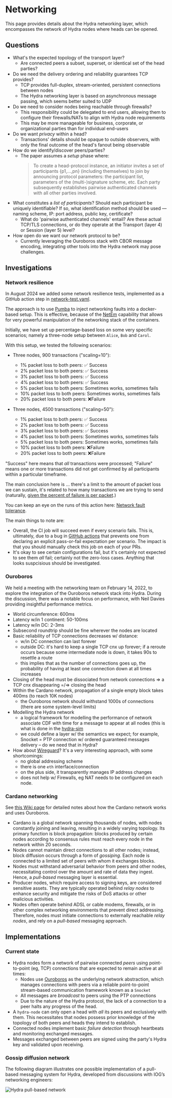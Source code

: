 # Networking

This page provides details about the Hydra networking layer, which encompasses
the network of Hydra nodes where heads can be opened.

## Questions

- What's the expected topology of the transport layer?
  - Are connected peers a subset, superset, or identical set of the head parties?
- Do we need the delivery ordering and reliability guarantees TCP provides?
  - TCP provides full-duplex, stream-oriented, persistent connections between nodes
  - The Hydra networking layer is based on asynchronous message passing, which seems better suited to UDP
- Do we need to consider nodes being reachable through firewalls?
  - This responsibility could be delegated to end users, allowing them to configure their firewalls/NATs to align with Hydra node requirements
  - This may be more manageable for business, corporate, or organizational parties than for individual end-users
- Do we want _privacy_ within a head?
  - Transactions' details should be opaque to outside observers, with only the final outcome of the head's fanout being observable
- How do we identify/discover peers/parties?
  - The paper assumes a _setup_ phase where:
    > To create a head-protocol instance, an initiator invites a set of participants \{p1,...,pn\} (including themselves) to join by announcing protocol parameters: the participant list, parameters of the (multi-)signature scheme, etc.
    > Each party subsequently establishes pairwise authenticated channels with all other parties involved.
- What constitutes a _list of participants_? Should each participant be uniquely identifiable? If so, what identification method should be used — naming scheme, IP: port address, public key, certificate?
  - What do 'pairwise authenticated channels' entail? Are these actual TCP/TLS connections, or do they operate at the Transport (layer 4) or Session (layer 5) level?
- How open do we want our network protocol to be?
  - Currently leveraging the Ouroboros stack with CBOR message encoding, integrating other tools into the Hydra network may pose challenges.

## Investigations

### Network resilience

In August 2024 we added some network resilience tests, implemented as a GitHub
action step in [network-test.yaml](https://github.com/cardano-scaling/hydra/blob/master/.github/workflows/network-test.yaml).

The approach is to use [Pumba](https://github.com/alexei-led/pumba) to inject
networking faults into a docker-based setup. This is effective, because of the
[NetEm](https://srtlab.github.io/srt-cookbook/how-to-articles/using-netem-to-emulate-networks.html)
capability that allows for very powerful manipulation of the networking stack
of the containers.

Initially, we have set up percentage-based loss on some very specific
scenarios; namely a three-node setup between `Alice`, `Bob` and `Carol`.

With this setup, we tested the following scenarios:

- Three nodes, 900 transactions ("scaling=10"):
  - 1% packet loss to both peers: ✅ Success
  - 2% packet loss to both peers: ✅ Success
  - 3% packet loss to both peers: ✅ Success
  - 4% packet loss to both peers: ✅ Success
  - 5% packet loss to both peers: Sometimes works, sometimes fails
  - 10% packet loss to both peers: Sometimes works, sometimes fails
  - 20% packet loss to both peers: ❌Failure

- Three nodes, 4500 transactions ("scaling=50"):
  - 1% packet loss to both peers: ✅ Success
  - 2% packet loss to both peers: ✅ Success
  - 3% packet loss to both peers: ✅ Success
  - 4% packet loss to both peers: Sometimes works, sometimes fails
  - 5% packet loss to both peers: Sometimes works, sometimes fails
  - 10% packet loss to both peers: ❌Failure
  - 20% packet loss to both peers: ❌Failure

"Success" here means that _all_ transactions were processed; "Failure" means
one or more transactions did not get confirmed by all participants within a
particular timeframe.

The main conclusion here is ... there's a limit to the amount of packet loss
we can sustain, it's related to how many transactions we are trying to send
(naturally, [given the percent of failure is per
 packet](http://www.voiptroubleshooter.com/indepth/burstloss.html).)

You can keep an eye on the runs of this action here: [Network fault
tolerance](https://github.com/cardano-scaling/hydra/actions/workflows/network-test.yaml).

The main things to note are:

- Overall, the CI job will succeed even if every scenario fails. This is,
  ultimately, due to a bug in [GitHub
  actions](https://github.com/actions/runner/issues/2347) that prevents one
  from declaring an explicit pass-or-fail expectation per scenario. The impact
  is that you should manually check this job on each of your PRs.
- It's okay to see certain configurations fail, but it's certainly not
  expected to see them _all_ fail; certainly not the zero-loss cases. Anything
  that looks suspcisious should be investigated.


### Ouroboros

We held a meeting with the networking team on February 14, 2022, to explore the integration of the Ouroboros network stack into Hydra. During the discussion, there was a notable focus on performance, with Neil Davies providing insightful performance metrics.

- World circumference: 600ms
- Latency w/in 1 continent: 50-100ms
- Latency w/in DC: 2-3ms
- Subsecond roundtrip should be fine wherever the nodes are located
- Basic reliability of TCP connections decreases w/ distance:
  - w/in DC connection can last forever
  - outside DC: it's hard to keep a single TCP cnx up forever; if a reroute occurs because some intermediate node is down, it takes 90s to resettle a route
  - this implies that as the number of connections goes up, the probability of having at least one connection down at all times increases
- Closing of the head must be dissociated from network connections => a TCP cnx disappearing =/=> closing the head
- Within the Cardano network, propagation of a single empty block takes 400ms (to reach 10K nodes)
  - the Ouroboros network should withstand 1000s of connections (there are some system-level limits)
- Modelling the Hydra network
  - a logical framework for modelling the performance of network associate CDF with time for a message to appear at all nodes (this is what is done in the [hydra-sim](https://github.com/input-output-hk/hydra-sim)
  - we could define a layer w/ the semantics we expect; for example, Snocket = PTP connection w/ ordered guaranteed messages delivery – do we need that in Hydra?
- How about [Wireguard](https://wireguard.io)? It's a very interesting approach, with some shortcomings:
  - no global addressing scheme
  - there is one `eth` interface/connection
  - on the plus side, it transparently manages IP address changes
  - does not help w/ Firewalls, eg NAT needs to be configured on each node.

### Cardano networking

See [this Wiki page](https://github.com/input-output-hk/hydra.wiki/blob/master/Networking.md#L1) for detailed notes about how the Cardano network works and uses Ouroboros.

- Cardano is a global network spanning thousands of nodes, with nodes constantly joining and leaving, resulting in a widely varying topology. Its primary function is block propagation: blocks produced by certain nodes according to consensus rules must reach every node in the network within 20 seconds.
- Nodes cannot maintain direct connections to all other nodes; instead, block diffusion occurs through a form of _gossiping_. Each node is connected to a limited set of peers with whom it exchanges blocks.
- Nodes must withstand adversarial behavior from peers and other nodes, necessitating control over the amount and rate of data they ingest. Hence, a _pull-based_ messaging layer is essential.
- Producer nodes, which require access to signing keys, are considered sensitive assets. They are typically operated behind *relay nodes* to enhance security and mitigate the risks of DoS attacks or other malicious activities.
- Nodes often operate behind ADSL or cable modems, firewalls, or in other complex networking environments that prevent direct addressing. Therefore, nodes must initiate connections to externally reachable *relay nodes*, and rely on a *pull-based* messaging approach.

## Implementations

### Current state

- Hydra nodes form a network of pairwise connected *peers* using point-to-point (eg, TCP) connections that are expected to remain active at all times:
  - Nodes use [Ouroboros](https://github.com/input-output-hk/ouroboros-network/) as the underlying network abstraction, which manages connections with peers via a reliable point-to-point stream-based communication framework known as a `Snocket`
  - All messages are _broadcast_ to peers using the PTP connections
  - Due to the nature of the Hydra protocol, the lack of a connection to a peer halts any progress of the head.
- A `hydra-node` can only open a head with *all* its peers and exclusively with them. This necessitates that nodes possess prior knowledge of the topology of both peers and heads they intend to establish.
- Connected nodes implement basic _failure detection_ through heartbeats and monitoring exchanged messages.
- Messages exchanged between peers are signed using the party's Hydra key and validated upon receiving.

### Gossip diffusion network

The following diagram illustrates one possible implementation of a pull-based messaging system for Hydra, developed from discussions with IOG’s networking engineers:

![Hydra pull-based network](./hydra-pull-based-network.jpg)
